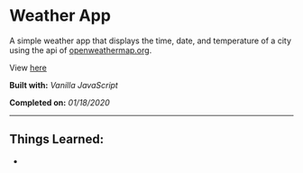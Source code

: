 # Weather App

A simple weather app that displays the time, date, and temperature of a city using the api of [openweathermap.org](openweathermap.org).

View [here](https://denzeltl.github.io/weather-app/)

**Built with:** _Vanilla JavaScript_

**Completed on:** _01/18/2020_

---

## Things Learned:

-
